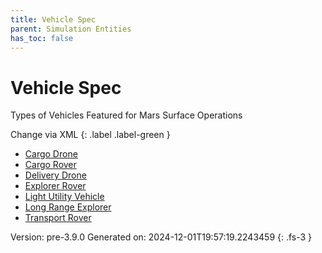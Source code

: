 ```yaml
---
title: Vehicle Spec
parent: Simulation Entities
has_toc: false
---
```

# Vehicle Spec
Types of Vehicles Featured for Mars Surface Operations

Change via XML
{: .label .label-green }



- [Cargo Drone](../vehicle/cargo-drone.html)
- [Cargo Rover](../vehicle/cargo-rover.html)
- [Delivery Drone](../vehicle/delivery-drone.html)
- [Explorer Rover](../vehicle/explorer-rover.html)
- [Light Utility Vehicle](../vehicle/light-utility-vehicle.html)
- [Long Range Explorer](../vehicle/long-range-explorer.html)
- [Transport Rover](../vehicle/transport-rover.html)

Version: pre-3.9.0 Generated on: 2024-12-01T19:57:19.2243459
{: .fs-3 }
